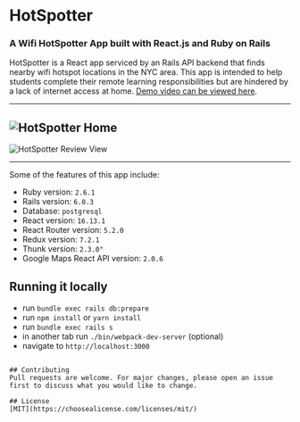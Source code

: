 # HotSpotter
### A Wifi HotSpotter App built with React.js and Ruby on Rails

HotSpotter is a React app serviced by an Rails API backend that finds nearby wifi hotspot locations in the NYC area. This app is intended to help students complete their remote learning responsibilities but are hindered by a lack of internet access at home. [Demo video can be viewed here](https://www.youtube.com/watch?v=n0uABgPU4XY). 

---
![HotSpotter Home](https://github.com/dannyflatiron/react-app/blob/master/frontend/public/home.png?raw=true)
---
![HotSpotter Review View](https://github.com/dannyflatiron/react-app/blob/master/frontend/public/review_img.png?raw=true)


---

Some of the features of this app include:

* Ruby version: `2.6.1`
* Rails version: `6.0.3`
* Database: `postgresql`
* React version: `16.13.1`
* React Router version: `5.2.0`
* Redux version: `7.2.1`
* Thunk version: `2.3.0"`
* Google Maps React API version: `2.0.6`

## Running it locally
- run `bundle exec rails db:prepare`
- run `npm install` or `yarn install`
- run `bundle exec rails s`
- in another tab run `./bin/webpack-dev-server` (optional) 
- navigate to `http://localhost:3000`
```

## Contributing
Pull requests are welcome. For major changes, please open an issue first to discuss what you would like to change.

## License
[MIT](https://choosealicense.com/licenses/mit/)
